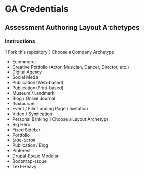 # GA Credentials
## Assessment Authoring Layout Archetypes

### Instructions

1 Fork this repository
1 Choose a Company Archetype
  - Ecommerce
  - Creative Portfolio (Actor, Musician, Dancer, Director, etc.)
  - Digital Agency
  - Social Media
  - Publication (Web-based)
  - Publication (Print-based)
  - Museum / Landmark
  - Blog / Online Journal
  - Restaurant
  - Event / Film Landing Page / Invitation
  - Video / Syndication
  - Personal Banking
1 Choose a Layout Archetype
  - Big Hero
  - Fixed Sidebar
  - Portfolio
  - Side-Scroll
  - Publication / Blog
  - Pinterest
  - Drupal-Esque Modular
  - Bootstrap-esque
  - Text-Heavy
